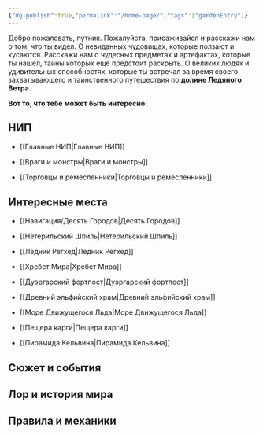 ```yaml
---
{"dg-publish":true,"permalink":"/home-page/","tags":["gardenEntry"]}
---
```


Добро пожаловать, путник. Пожалуйста, присаживайся и расскажи нам о том, что ты видел. О невиданных чудовищах, которые ползают и кусаются. Расскажи нам о чудесных предметах и артефактах, которые ты нашел, тайны которых еще предстоит раскрыть. О великих людях и удивительных способностях, которые ты встречал за время своего захватывающего и таинственного путешествия по **долине Ледяного Ветра**.

**Вот то, что тебе может быть интересно:**

## НИП

* [[Главные НИП\|Главные НИП]]

* [[Враги и монстры\|Враги и монстры]]

* [[Торговцы и ремесленники\|Торговцы и ремесленники]]


## Интересные места
* [[Навигация/Десять Городов\|Десять Городов]]

* [[Нетерильский Шпиль\|Нетерильский Шпиль]]

* [[Ледник Регхед\|Ледник Регхед]]

* [[Хребет Мира\|Хребет Мира]]

* [[Дуэргарский фортпост\|Дуэргарский фортпост]]

* [[Древний эльфийский храм\|Древний эльфийский храм]]

* [[Море Движущегося Льда\|Море Движущегося Льда]]

* [[Пещера карги\|Пещера карги]]

* [[Пирамида Кельвина\|Пирамида Кельвина]]

## Сюжет и события


## Лор и история мира


## Правила и механики